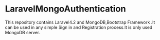 LaravelMongoAuthentication
==========================

This repository contains Laravel4.2 and MongoDB,Bootstrap Framework .It can be used in any simple Sign in and Registration process.It is only used MongoDB server.

